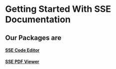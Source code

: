 # Getting Started With SSE Documentation

## Our Packages are

#### [SSE Code Editor](/docs/code-editor/Installation)
#### [SSE PDF Viewer](/docs/sse-pdf-viewer/Installation)